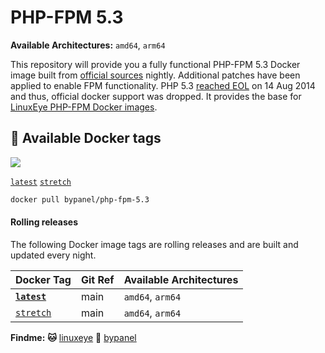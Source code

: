 # PHP-FPM 5.3

**Available Architectures:**  `amd64`, `arm64`

This repository will provide you a fully functional PHP-FPM 5.3 Docker image built from [official sources](http://museum.php.net) nightly. Additional patches have been applied to enable FPM functionality. PHP 5.3 [reached EOL](https://secure.php.net/eol.php) on 14 Aug 2014 and thus, official docker support was dropped. It provides the base for [LinuxEye PHP-FPM Docker images](https://github.com/linuxeye/docker-php-fpm).

## 🐋 Available Docker tags

[![](https://img.shields.io/docker/pulls/bypanel/php-fpm-5.3.svg)](https://hub.docker.com/r/bypanel/php-fpm-5.3)

[`latest`][tag_latest] [`stretch`][tag_stretch]

```bash
docker pull bypanel/php-fpm-5.3
```

#### Rolling releases

The following Docker image tags are rolling releases and are built and updated every night.

| Docker Tag                  | Git Ref |  Available Architectures  |
|-----------------------------|---------|---------------------------|
| **[`latest`][tag_latest]**  |   main  |     `amd64`, `arm64`      |
| [`stretch`][tag_stretch]    |   main  |     `amd64`, `arm64`      |

[tag_latest]: https://github.com/linuxeye/docker-php-fpm-5.3/blob/main/Dockerfile.latest
[tag_stretch]: https://github.com/linuxeye/docker-php-fpm-5.3/blob/main/Dockerfile.stretch

**Findme:**
**🐱** [linuxeye](https://github.com/linuxeye)
**🐋** [bypanel](https://hub.docker.com/r/bypanel)
